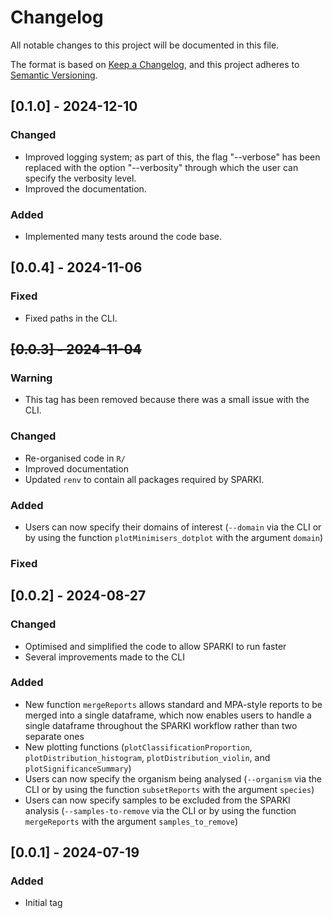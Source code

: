 # Changelog
All notable changes to this project will be documented in this file.

The format is based on [Keep a Changelog](https://keepachangelog.com/en/1.0.0/),
and this project adheres to [Semantic Versioning](https://semver.org/spec/v2.0.0.html).

## [0.1.0] - 2024-12-10

### Changed
- Improved logging system; as part of this, the flag "--verbose" has been replaced with the option "--verbosity" through which the user can specify the verbosity level.
- Improved the documentation.

### Added
- Implemented many tests around the code base.


## [0.0.4] - 2024-11-06

### Fixed
- Fixed paths in the CLI.

## ~~[0.0.3] - 2024-11-04~~

### Warning
- This tag has been removed because there was a small issue with the CLI.

### Changed
- Re-organised code in `R/`
- Improved documentation
- Updated `renv` to contain all packages required by SPARKI.

### Added
- Users can now specify their domains of interest (`--domain` via the CLI or by using the function `plotMinimisers_dotplot` with the argument `domain`)

### Fixed

## [0.0.2] - 2024-08-27

### Changed
- Optimised and simplified the code to allow SPARKI to run faster
- Several improvements made to the CLI

### Added
- New function `mergeReports` allows standard and MPA-style reports to be merged into a single dataframe, which now enables users to handle a single dataframe throughout the SPARKI workflow rather than two separate ones
- New plotting functions (`plotClassificationProportion`, `plotDistribution_histogram`, `plotDistribution_violin`, and `plotSignificanceSummary`)
- Users can now specify the organism being analysed (`--organism` via the CLI or by using the function `subsetReports` with the argument `species`)
- Users can now specify samples to be excluded from the SPARKI analysis (`--samples-to-remove` via the CLI or by using the function `mergeReports` with the argument `samples_to_remove`)

## [0.0.1] - 2024-07-19

### Added
- Initial tag
